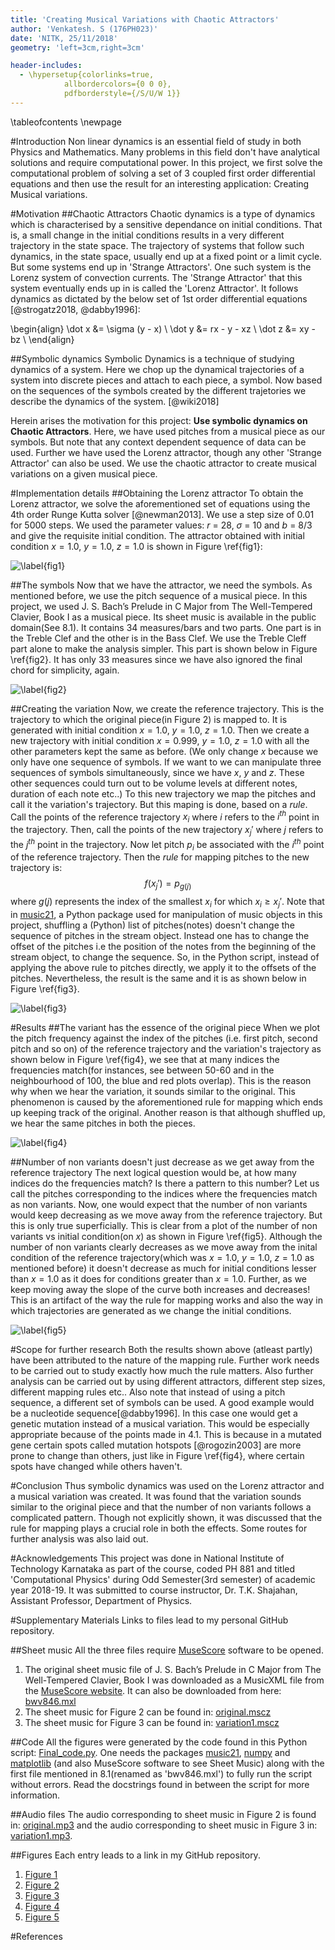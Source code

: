 ```yaml
---
title: 'Creating Musical Variations with Chaotic Attractors'
author: 'Venkatesh. S (176PH023)'
date: 'NITK, 25/11/2018'
geometry: 'left=3cm,right=3cm'

header-includes:
  - \hypersetup{colorlinks=true,
            allbordercolors={0 0 0},
            pdfborderstyle={/S/U/W 1}}
---
```


\tableofcontents
\newpage

#Introduction
Non linear dynamics is an essential field of study in both Physics and Mathematics. Many problems in this field don't have analytical solutions and require computational power. In this project, we first solve the computational problem of solving a set of 3 coupled first order differential equations and then use the result for an interesting application: Creating Musical variations.  

#Motivation
##Chaotic Attractors
Chaotic dynamics is a type of dynamics which is characterised by a sensitive dependance on initial conditions. That is, a small change in the initial conditions results in a very different trajectory in the state space. The trajectory of systems that follow such dynamics, in the state space, usually end up at a fixed point or a limit cycle. But some systems end up in 'Strange Attractors'. One such system is the Lorenz system of convection currents. The 'Strange Attractor' that this system eventually ends up in is called the 'Lorenz Attractor'.  It follows dynamics as dictated by the below set of 1st order differential equations [@strogatz2018, @dabby1996]:

\begin{align}
\dot x &= \sigma (y - x) \\
\dot y &= rx - y - xz \\
\dot z &= xy - bz \\
\end{align}
 
##Symbolic dynamics
Symbolic Dynamics is a technique of studying dynamics of a system. Here we chop up the dynamical trajectories of a system into discrete pieces and attach to each piece, a symbol. Now based on the sequences of the symbols created by the different trajetories we describe the dynamics of the system. [@wiki2018]

Herein arises the motivation for this project: **Use symbolic dynamics on Chaotic Attractors**. Here, we have used pitches from a musical piece as our symbols. But note that any context dependent sequence of data can be used.  Further we have used the Lorenz attractor, though any other 'Strange Attractor' can also be used. We use the chaotic attractor to create musical variations on a given musical piece. 

#Implementation details
##Obtaining the Lorenz attractor
To obtain the Lorenz attractor, we solve the aforementioned set of equations using the 4th order Runge Kutta solver [@newman2013]. We use a step size of 0.01 for 5000 steps. We used the parameter values: $r$ = 28, $\sigma$ = 10 and $b$ = 8/3 and give the requisite initial condition. The attractor obtained with initial condition $x = 1.0$, $y=1.0$, $z=1.0$ is shown in Figure \ref{fig1}:

![\label{fig1}](./files/lorenz.png)

##The symbols
Now that we have the attractor, we need the symbols. As mentioned before, we use the pitch sequence of a musical piece. In this project, we used J. S. Bach’s Prelude in C Major from The Well-Tempered Clavier, Book I as a musical piece.  Its sheet music is available in the public domain(See 8.1). It contains 34 measures/bars and two parts. One part is in the Treble Clef and the other is in the Bass Clef. We use the Treble Cleff part alone to make the analysis simpler. This part is shown below in Figure \ref{fig2}. It has only 33 measures since we have also ignored the final chord for simplicity, again.
 
![\label{fig2}](./files/original.png)

##Creating the variation
Now, we create the reference trajectory. This is the trajectory to which the original piece(in Figure 2) is mapped to. It is generated with initial condition $x = 1.0$, $y=1.0$, $z=1.0$. Then we create a new trajectory with initial condition $x = 0.999$, $y=1.0$, $z=1.0$ with all the other parameters kept the same as before. (We only change $x$ because we only have one sequence of symbols. If we want to we can manipulate three sequences of symbols simultaneously, since we have $x$, $y$ and $z$. These other sequences could turn out to be volume levels at different notes, duration of each note etc..) To this new trajectory we map the pitches and call it the variation's trajectory. But this maping is done, based on a *rule*. Call the points of the reference trajectory $x_i$ where $i$ refers to the $i^{th}$ point in the trajectory. Then, call the points of the new trajectory $x_j'$ where $j$ refers to the $j^{th}$ point in the trajectory. Now let pitch $p_i$ be associated with the $i^{th}$ point of the reference trajectory. Then the *rule* for mapping pitches to the new trajectory is:
$$f(x_j') = p_{g(j)}$$ 
where $g(j)$ represents the index of the smallest $x_i$ for which $x_i \ge x_j'$. Note that in [music21](http://web.mit.edu/music21/), a Python package used for manipulation of music objects in this project, shuffling a (Python) list of pitches(notes) doesn't change the sequence of pitches in the stream object. Instead one has to change the offset of the pitches i.e the position of the notes from the beginning of the stream object, to change the sequence. So, in the Python script, instead of applying the above rule to pitches directly, we apply it to the offsets of the pitches. Nevertheless, the result is the same and it is as shown below in Figure \ref{fig3}. 

![\label{fig3}](./files/variation1.png) 

#Results
##The variant has the essence of the original piece
When we plot the pitch frequency against the index of the pitches (i.e. first pitch, second pitch and so on) of the reference trajectory and the variation's trajectory as shown below in Figure \ref{fig4}, we see that at many indices the frequencies match(for instances, see between 50-60 and in the neighbourhood of 100, the blue and red plots overlap). This is the reason why when we hear the variation, it sounds similar to the original. This phenomenon is caused by the aforementioned rule for mapping which ends up keeping track of the original. Another reason is that although shuffled up, we hear the same pitches in both the pieces. 

![\label{fig4}](./files/result1.png)

##Number of non variants doesn't just decrease as we get away from the reference trajectory
The next logical question would be, at how many indices do the frequencies match? Is there a pattern to this number? Let us call the pitches corresponding to the indices where the frequencies match as non variants. Now, one would expect that the number of non variants would keep decreasing as we move away from the reference trajectory. But this is only true superficially. This is clear from a plot of the number of non variants vs initial condition(on $x$) as shown in Figure \ref{fig5}. Although the number of non variants clearly decreases as we move away from the inital condition of the reference trajectory(which was $x = 1.0$, $y=1.0$, $z=1.0$ as mentioned before) it doesn't decrease as much for initial conditions lesser than $x = 1.0$ as it does for conditions greater than $x = 1.0$. Further, as we keep moving away the slope of the curve both increases and decreases! This is an artifact of the way the rule for mapping works and also the way in which trajectories are generated as we change the initial conditions. 

![\label{fig5}](./files/result2.png)

#Scope for further research
Both the results shown above (atleast partly) have been attributed to the nature of the mapping rule. Further work needs to be carried out to study exactly how much the rule matters. Also further analysis can be carried out by using different attractors, different step sizes, different mapping rules etc.. Also note that instead of using a pitch sequence, a different set of symbols can be used. A good example would be a nucleotide sequence[@dabby1996]. In this case one would get a genetic mutation instead of a musical variation. This would be especially appropriate because of the points made in 4.1. This is because in a mutated gene certain spots called mutation hotspots [@rogozin2003] are more prone to change than others, just like in Figure \ref{fig4}, where certain spots have changed while others haven't.

#Conclusion
Thus symbolic dynamics was used on the Lorenz attractor and a musical variation was created. It was found that the variation sounds similar to the original piece and that the number of non variants follows a complicated pattern. Though not explicitly shown, it was discussed that the rule for mapping plays a crucial role in both the effects. Some routes for further analysis was also laid out.

#Acknowledgements
This project was done in National Institute of Technology Karnataka as part of the course, coded PH 881 and titled 'Computational Physics' during Odd Semester(3rd semester) of academic year 2018-19. It was submitted to course instructor, Dr. T.K. Shajahan, Assistant Professor, Department of Physics.

#Supplementary Materials
Links to files lead to my personal GitHub repository.

##Sheet music
All the three files require [MuseScore](https://musescore.org) software to be opened.

1. The original sheet music file of  J. S. Bach’s Prelude in C Major from The Well-Tempered Clavier, Book I was downloaded as a MusicXML file from the [MuseScore website](https://musescore.com/user/101554/scores/117279). It can also be downloaded from here: [bwv846.mxl](https://github.com/VenkiPhy6/music_project/blob/master/Code/bwv846.mxl)
2. The sheet music for Figure 2 can be found in: [original.mscz](https://github.com/VenkiPhy6/music_project/blob/master/report/files/original.mscz)
3. The sheet music for Figure 3 can be found in: [variation1.mscz](https://github.com/VenkiPhy6/music_project/blob/master/report/files/variation1.mscz)

##Code
All the figures were generated by the code found in this Python script: [Final_code.py](https://github.com/VenkiPhy6/music_project/blob/master/Code/Final_code.py). One needs the packages [music21](http://web.mit.edu/music21/), [numpy](https://www.numpy.org/) and [matplotlib](https://matplotlib.org/) (and also MuseScore software to see Sheet Music) along with the first file mentioned in 8.1(renamed as 'bwv846.mxl') to fully run the script without errors. Read the docstrings found in between the script for more information.

##Audio files
The audio corresponding to sheet music in Figure 2 is found in: [original.mp3](https://github.com/VenkiPhy6/music_project/blob/master/report/files/original.mp3) and the audio corresponding to sheet music in Figure 3 in: [variation1.mp3](https://github.com/VenkiPhy6/music_project/blob/master/report/files/variation1.mp3). 

##Figures
Each entry leads to a link in my GitHub repository.

1. [Figure 1](https://github.com/VenkiPhy6/music_project/blob/master/report/files/lorenz.png)
2. [Figure 2](https://github.com/VenkiPhy6/music_project/blob/master/report/files/original.png)
3. [Figure 3](https://github.com/VenkiPhy6/music_project/blob/master/report/files/variation1.png)
4. [Figure 4](https://github.com/VenkiPhy6/music_project/blob/master/report/files/result1.png)
5. [Figure 5](https://github.com/VenkiPhy6/music_project/blob/master/report/files/result2.png)

#References
